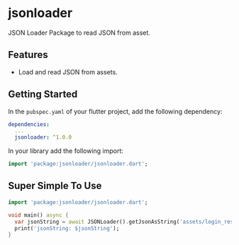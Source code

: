 # jsonloader

JSON Loader Package to read JSON from asset.

## Features

* Load and read JSON from assets.

## Getting Started

In the `pubspec.yaml` of your flutter project, add the following dependency:

```yaml
dependencies:
  ...
  jsonloader: ^1.0.0
```

In your library add the following import:

```dart
import 'package:jsonloader/jsonloader.dart';
```

## Super Simple To Use
```dart
import 'package:jsonloader/jsonloader.dart';

void main() async {
  var jsonString = await JSONLoader().getJsonAsString('assets/login_response.json');
  print('jsonString: $jsonString');
}
```
